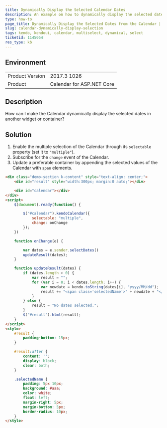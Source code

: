 ```yaml
---
title: Dynamically Display the Selected Calendar Dates
description: An example on how to dynamically display the selected dates from the Kendo UI Calendar.
type: how-to
page_title: Dynamically Display the Selected Dates from the Calendar | Kendo UI Calendar
slug: calendar-dynamically-display-selection
tags: kendo, kendoui, calendar, multiselect, dynamical, select
ticketid: 1145054
res_type: kb
---
```


## Environment

<table>
	<tr>
		<td>Product Version</td>
		<td>2017.3 1026</td>
	</tr>
	<tr>
		<td>Product</td>
		<td>Calendar for ASP.NET Core</td>
	</tr>
</table>


## Description

How can I make the Calendar dynamically display the selected dates in another widget or container?

## Solution  

1. Enable the multiple selection of the Calendar through its `selectable` property (set it to `"multiple"`).
2. Subscribe for the `change` event of the Calendar.
3. Update a preferable container by appending the selected values of the Calendar with `span` elements.

```html
<div class="demo-section k-content" style="text-align: center;">
    <div id="result" style="width:300px; margin:0 auto;"></div>

    <div id="calendar"></div>
</div>
<script>
    $(document).ready(function() {

        $("#calendar").kendoCalendar({
            selectable: "multiple",
            change: onChange
        });
    })

    function onChange(e) {

        var dates = e.sender.selectDates()
        updateResult(dates);
    }

    function updateResult(dates) {
        if (dates.length > 0) {
            var result = "";
            for (var i = 0; i < dates.length; i++) {
                var newdate = kendo.toString(dates[i], "yyyy/MM/dd");
                result += "<span class='selectedName'>" + newdate + "</span>";
            }
        } else {
            result = "No dates selected.";
        }
        $("#result").html(result);
    }
</script>
<style>
    #result {
        padding-bottom: 15px;
    }

    #result:after {
        content: '';
        display: block;
        clear: both;
    }

    .selectedName {
        padding: 5px 10px;
        background: #aaa;
        color: white;
        float: left;
        margin-right: 5px;
        margin-bottom: 5px;
        border-radius: 10px;
    }
</style>
```
